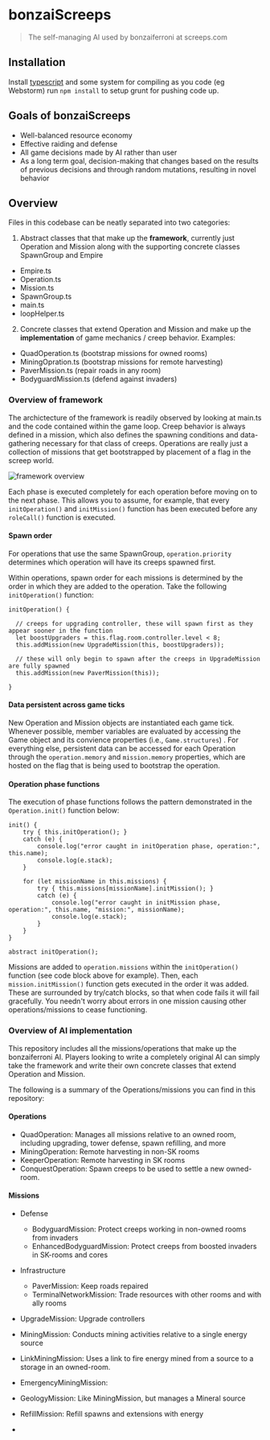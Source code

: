 # bonzaiScreeps
> The self-managing AI used by bonzaiferroni at screeps.com

## Installation
Install [typescript](https://www.npmjs.com/package/typescript) and some system for compiling as you code (eg Webstorm)
run `npm install` to setup grunt for pushing code up.

## Goals of bonzaiScreeps
- Well-balanced resource economy
- Effective raiding and defense
- All game decisions made by AI rather than user
- As a long term goal, decision-making that changes based on the results of previous decisions and through random mutations, resulting in novel behavior

## Overview

Files in this codebase can be neatly separated into two categories: 

1. Abstract classes that that make up the **framework**, currently just Operation and Mission along with the supporting concrete classes SpawnGroup and Empire
  - Empire.ts
  - Operation.ts
  - Mission.ts
  - SpawnGroup.ts
  - main.ts
  - loopHelper.ts
2. Concrete classes that extend Operation and Mission and make up the **implementation** of game mechanics / creep behavior. Examples:
  - QuadOperation.ts (bootstrap missions for owned rooms)
  - MiningOpration.ts (bootstrap missions for remote harvesting)
  - PaverMission.ts (repair roads in any room)
  - BodyguardMission.ts (defend against invaders)

### Overview of framework

The archictecture of the framework is readily observed by looking at main.ts and the code contained within the game loop. Creep behavior is always defined in a mission, which also defines the spawning conditions and data-gathering necessary for that class of creeps. Operations are really just a collection of missions that get bootstrapped by placement of a flag in the screep world.

![framework overview](https://docs.google.com/drawings/d/e/2PACX-1vSkzFgLxP8KvcfnKCgeHYgEsPJpSlX2Q2yB03JKrm7UMcRI5Cwi2ZgKhOJ-7PamRqq8UiIgUk4xHJID/pub?w=960&h=720)

Each phase is executed completely for each operation before moving on to the next phase. This allows you to assume, for example, that every `initOperation()` and `initMission()` function has been executed before any `roleCall()` function is executed.

#### Spawn order

For operations that use the same SpawnGroup, `operation.priority` determines which operation will have its creeps spawned first.

Within operations, spawn order for each missions is determined by the order in which they are added to the operation. Take the following `initOperation()` function:

```
initOperation() {

  // creeps for upgrading controller, these will spawn first as they appear sooner in the function
  let boostUpgraders = this.flag.room.controller.level < 8;
  this.addMission(new UpgradeMission(this, boostUpgraders)); 

  // these will only begin to spawn after the creeps in UpgradeMission are fully spawned
  this.addMission(new PaverMission(this)); 
  
}
```

#### Data persistent across game ticks

New Operation and Mission objects are instantiated each game tick. Whenever possible, member variables are evaluated by accessing the Game object and its convience properties (i.e., `Game.structures`) . For everything else, persistent data can be accessed for each Operation through the `operation.memory` and `mission.memory` properties, which are hosted on the flag that is being used to bootstrap the operation.

#### Operation phase functions 

The execution of phase functions follows the pattern demonstrated in the `Operation.init()` function below:

```
init() {
    try { this.initOperation(); }
    catch (e) {
        console.log("error caught in initOperation phase, operation:", this.name);
        console.log(e.stack);
    }

    for (let missionName in this.missions) {
        try { this.missions[missionName].initMission(); }
        catch (e) {
            console.log("error caught in initMission phase, operation:", this.name, "mission:", missionName);
            console.log(e.stack);
        }
    }
}

abstract initOperation();
```

Missions are added to `operation.missions` within the `initOperation()` function (see code block above for example). Then, each `mission.initMission()` function gets executed in the order it was added. These are surrounded by try/catch blocks, so that when code fails it will fail gracefully. You needn't worry about errors in one mission causing other operations/missions to cease functioning.

### Overview of AI implementation

This repository includes all the missions/operations that make up the bonzaiferroni AI. Players looking to write a completely original AI can simply take the framework and write their own concrete classes that extend Operation and Mission. 

The following is a summary of the Operations/missions you can find in this repository:

#### Operations

- QuadOperation: Manages all missions relative to an owned room, including upgrading, tower defense, spawn refilling, and more
- MiningOperation: Remote harvesting in non-SK rooms
- KeeperOperation: Remote harvesting in SK rooms
- ConquestOperation: Spawn creeps to be used to settle a new owned-room.

#### Missions

- Defense
  - BodyguardMission: Protect creeps working in non-owned rooms from invaders
  - EnhancedBodyguardMission: Protect creeps from boosted invaders in SK-rooms and cores
  
- Infrastructure
  - PaverMission: Keep roads repaired
  - TerminalNetworkMission: Trade resources with other rooms and with ally rooms
  
- UpgradeMission: Upgrade controllers
- MiningMission: Conducts mining activities relative to a single energy source
- LinkMiningMission: Uses a link to fire energy mined from a source to a storage in an owned-room.
- EmergencyMiningMission: 
- GeologyMission: Like MiningMission, but manages a Mineral source
- RefillMission: Refill spawns and extensions with energy
-
